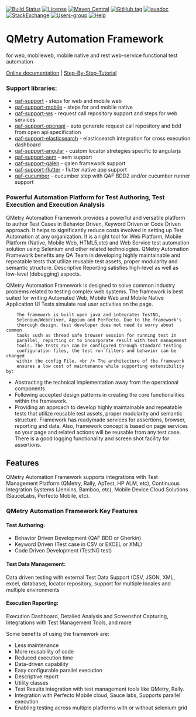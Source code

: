[![Build Status](https://travis-ci.org/qmetry/qaf.svg?branch=master)](https://travis-ci.org/qmetry/qaf)
[![License](https://img.shields.io/github/license/qmetry/qaf.svg)](http://www.opensource.org/licenses/mit-license.php)
[![Maven Central](https://maven-badges.herokuapp.com/maven-central/com.qmetry/qaf/badge.svg)](https://maven-badges.herokuapp.com/maven-central/com.qmetry/qaf)
[![GitHub tag](https://img.shields.io/github/tag/qmetry/qaf.svg)](https://github.com/qmetry/qaf/tags)
[![javadoc](https://javadoc.io/badge2/com.qmetry/qaf/javadoc.svg)](https://javadoc.io/doc/com.qmetry/qaf)
[![StackExchange]( https://img.shields.io/badge/questions-Stack_Overflow-lightgray.svg?maxAge=2592000)](http://stackoverflow.com/questions/tagged/qaf)
[![Users-group]( https://img.shields.io/badge/users-Group-blue.svg?maxAge=2592000)](https://groups.google.com/forum/#!forum/qaf-users)
[![Help]( https://img.shields.io/badge/help-Documentation-blue.svg?maxAge=2592000)](https://qmetry.github.io/qaf/)


# QMetry Automation Framework
  for web, mobileweb, mobile native and rest web-service functional test automation
  
  <a href="https://qmetry.github.io/qaf/" target="_blank">Online documentation</a> | <a href="https://github.com/qmetry/qaf-step-by-step-tutorial/wiki" target="_blank">Step-By-Step-Tutorial</a>
<h3>Support libraries:</h3>
<ul type="1">
	<li><a href="https://github.com/qmetry/qaf-support" target="_blank">qaf-support</a> - steps for web and mobile web</li>
	<li><a href="https://github.com/qmetry/qaf-support-mobile" target="_blank">qaf-support-mobile</a> - steps for and mobile native</li>
	<li><a href="https://github.com/qmetry/qaf-support-ws" target="_blank">qaf-support-ws</a> - request call repository support and steps for web services</li>
	<li><a href="https://github.com/qmetry/qaf-support-openapi" target="_blank">qaf-support-openapi</a> - auto generate request call repository and bdd from open api specification</li>
	<li><a href="https://github.com/qmetry/qaf-support-elasticsearch" target="_blank">qaf-support-elasticsearch</a> - elasticsearch integration for cross execution dashboard</li>
	<li><a href="https://github.com/qmetry/qaf-support-angular" target="_blank">qaf-support-angular</a> - custom locator stretegies specific to angularjs</li>
	<li><a href="https://github.com/qmetry/qaf-support-aem" target="_blank">qaf-support-aem</a> - aem support</li>
	<li><a href="https://github.com/qmetry/qaf-support-galen" target="_blank">qaf-support-galen</a> - galen framework support</li>
	<li><a href="https://github.com/qmetry/qaf-support-flutter" target="_blank">qaf-support-flutter</a> - flutter native app support</li>
	<li><a href="https://github.com/qmetry/qaf-cucumber" target="_blank">qaf-cucumber</a> - cucumber step with QAF BDD2 and/or cucumber runner support</li>
</ul>

<h3>Powerful Automation Platform for Test Authoring, Test Execution and Execution Analysis</h3>

QMetry Automation Framework provides a powerful and versatile platform to author Test Cases in Behavior Driven, Keyword Driven or Code Driven approach. It helps to significantly reduce costs involved in setting up Test Automation at any organization. It is a right tool for Web Platform, Mobile Platform (Native, Mobile Web, HTML5,etc) and Web Service test automation solution using Selenium and other related technologies. QMetry Automation Framework benefits any QA Team in developing highly maintainable and repeatable tests that utilize reusable test assets, proper modularity and semantic structure. Descriptive Reporting satisfies high-level as well as low-level (debugging) aspects.
<p>
		QMetry Automation Framework is designed to solve common industry
		problems related to testing complex web systems. The framework is best
		suited for writing Automated Web, Mobile Web and Mobile Native
		Application UI Tests simulate real user activities on the page. <br />

		The framework is built upon java and integrates TestNG,
		Selenium/Webdriver, Appium and Perfecto. Due to the framework's
		thorough design, test developer does not need to worry about common
		tasks such as thread safe browser session for running test in
		parallel, reporting or to incorporate result with test management
		tools. The tests run can be configured through standard testing
		configuration files, the test run filters and behavior can be changed
		within the config File. <br /> The architecture of the framework
		ensures a low cost of maintenance while supporting extensibility by:
</p>
<ul>
		<li>Abstracting the technical implementation away from the
			operational components</li>
		<li>Following accepted design patterns in creating the core
			functionalities within the framework.</li>
		<li>Providing an approach to develop highly maintainable and
			repeatable tests that utilize reusable test assets, proper modularity
			and semantic structure. Framework has readymade services for
			assertions, browser, reporting and data. Also, framework concept is
			based on page services so your page and related actions will be
			reusable from any test case. There is a good logging functionality
			and screen shot facility for assertions.</li>
</ul>
<h2>Features</h2>
	QMetry Automation Framework supports integrations with Test Management
	Platform (QMetry, Rally, ApTest, HP ALM, etc), Continuous Integration
	Systems (Jenkins, Bamboo, etc), Mobile Device Cloud Solutions
	(SauceLabs, Perfecto Mobile, etc).

<h3>QMetry Automation Framework Key Features</h3>

<h4>Test Authoring:</h4> 

<ul>
	<li>Behavior Driven Development (QAF BDD or Gherkin) </li>
	<li>Keyword Driven (Test case in CSV or EXCEL or XML)</li>
	<li>Code Driven Development (TestNG test)</li>
</ul>

<h4>Test Data Management:</h4> Data driven testing with external Test
		Data Support (CSV, JSON, XML, excel, database), locator repository, support for multiple
	locales and multiple environments 

<h4>Execution Reporting:</h4> Execution Dashboard, Detailed Analysis and Screenshot Capturing, Integrations with Test Management Tools, and more


<p>Some benefits of using the framework are:</p>
<ul type="square">
		<li>Less maintenance</li>
		<li>More reusability of code</li>
		<li>Reduced execution time</li>
		<li>Data-driven capability</li>
		<li>Easy configurable parallel execution</li>
		<li>Descriptive report</li>
		<li>Utility classes</li>
		<li>Test Results integration with test management tools like
			QMetry, Rally.</li>
		<li>Integration with Perfecto Mobile cloud, Sauce labs, Supports parallel execution</li>
		<li>Enabling testing across multiple platforms with or without
			selenium grid</li>
	</ul>

 
